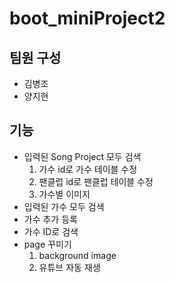 # boot_miniProject2
## 팀원 구성
  + 김병조
  + 양지현
## 기능
+ 입력된 Song Project 모두 검색
   1. 가수 id로 가수 테이블 수정
   2. 팬클럽 id로 팬클럽 테이블 수정
   3. 가수별 이미지
+ 입력된 가수 모두 검색
+ 가수 추가 등록
+ 가수 ID로 검색
+ page 꾸미기
  1. background image
  2. 유튜브 자동 재생
